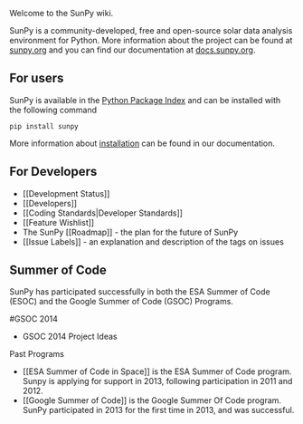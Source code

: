Welcome to the SunPy wiki.

SunPy is a community-developed, free and open-source solar data analysis environment for Python. More information about the project can be found at [sunpy.org](http://sunpy.org) and you can find our documentation at [docs.sunpy.org](http://docs.sunpy.org).

## For users
SunPy is available in the [Python Package Index](https://pypi.python.org/pypi/sunpy/) and can be installed with the following command 

`pip install sunpy`

More information about [installation](http://docs.sunpy.org/en/stable/guide/installation/index.html) can be found in our documentation.

## For Developers

* [[Development Status]]
* [[Developers]]
* [[Coding Standards|Developer Standards]]
* [[Feature Wishlist]]
* The SunPy [[Roadmap]] - the plan for the future of SunPy
* [[Issue Labels]] - an explanation and description of the tags on issues

## Summer of Code
SunPy has participated successfully in both the ESA Summer of Code (ESOC) and the Google Summer of Code (GSOC) Programs.

#GSOC 2014
* GSOC 2014 Project Ideas

Past Programs

* [[ESA Summer of Code in Space]] is the ESA Summer of Code program.  Sunpy is applying for support in 2013, following participation in 2011 and 2012. 
* [[Google Summer of Code]] is the Google Summer Of Code program.  SunPy participated in 2013 for the first time in 2013, and was successful.